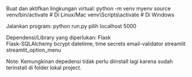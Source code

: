 Buat dan aktifkan lingkungan virtual:
python -m venv myenv
source venv/bin/activate  # Di Linux/Mac
venv\Scripts\activate  # Di Windows

Jalankan program:
python run.py
pilih localhost 5000

Dependensi/Library yang diperlukan:
Flask   
Flask-SQLAlchemy
bcrypt
datetime, time
secrets
email-validator
streamlit
streamlit_option_menu

Note: Kemungkinan depedensi tidak perlu diinstall lagi karena sudah terinstall di folder lokal project.
